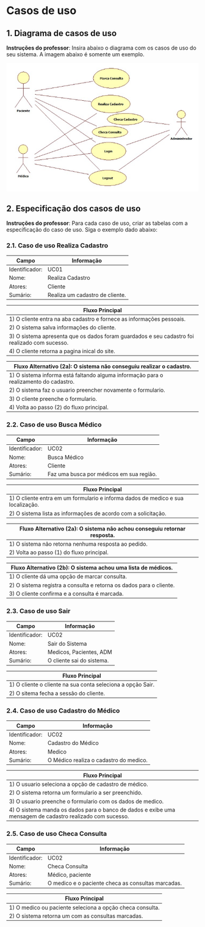 # Casos de uso

## 1. Diagrama de casos de uso

**Instruções do professor**: Insira abaixo o diagrama com os casos de uso do seu sistema. A imagem abaixo é somente um exemplo.

![caso de uso](caso1.jpg)


## 2. Especificação dos casos de uso

**Instruções do professor**: Para cada caso de uso, criar as tabelas com a especificação do caso de uso. Siga o exemplo dado abaixo:

### 2.1. Caso de uso **Realiza Cadastro**

| Campo          | Informação        |
|---|---|
| Identificador: | UC01              |
| Nome:          | Realiza Cadastro |
| Atores:        | Cliente |
| Sumário:       | Realiza um cadastro de cliente. |

| Fluxo Principal |
|---|
| 1) O cliente entra na aba cadastro e fornece as informações pessoais. |
| 2) O sistema salva informações do cliente.                   |
| 3) O sistema apresenta que os dados foram guardados e seu cadastro foi realizado com sucesso. |
| 4) O cliente retorna a pagina inical do site. |

| Fluxo Alternativo (2a): O sistema nâo conseguiu realizar o cadastro. |
|---|
| 1) O sistema informa está faltando alguma informação para o realizamento do cadastro. |
| 2) O sistema faz o usuario preencher novamente o formulario. |
| 3) O cliente preenche o formulario. |
| 4) Volta ao passo (2) do fluxo principal. |

### 2.2. Caso de uso **Busca Médico**

| Campo          | Informação        |
|---|---|
| Identificador: | UC02              |
| Nome:          | Busca Médico |
| Atores:        | Cliente |
| Sumário:       | Faz uma busca por médicos em sua região. |

| Fluxo Principal |
|---|
| 1) O cliente entra em um formulario e informa dados de medico e sua localização. |
| 2) O sistema lista as informações de acordo com a solicitação.                   |

| Fluxo Alternativo (2a): O sistema nâo achou conseguiu retornar resposta. |
|---|
| 1) O sistema nâo retorna nenhuma resposta ao pedido. |
| 2) Volta ao passo (1) do fluxo principal. |

| Fluxo Alternativo (2b): O sistema achou uma lista de médicos. |
|---|
| 1) O cliente dá uma opção de marcar consulta. |
| 2) O sistema registra a consulta e retorna os dados para o cliente. |
| 3) O cliente confirma e a consulta é marcada. |


### 2.3. Caso de uso **Sair**

| Campo          | Informação        |
|---|---|
| Identificador: | UC02              |
| Nome:          | Sair do Sistema|
| Atores:        | Medicos, Pacientes, ADM |
| Sumário:       | O cliente sai do sistema. |

| Fluxo Principal |
|---|
| 1) O cliente o cliente na sua conta seleciona a opção Sair. |
| 2) O sitema fecha a sessão do cliente.                   |


### 2.4. Caso de uso **Cadastro do Médico**

| Campo          | Informação        |
|---|---|
| Identificador: | UC02              |
| Nome:          | Cadastro do Médico |
| Atores:        | Medico |
| Sumário:       | O Médico realiza o cadastro do medico. |

| Fluxo Principal |
|---|
| 1) O usuario seleciona a opção de cadastro de médico. |
| 2) O sistema retorna um formulario a ser preenchido.                   |
| 3) O usuario preenche o formulario com os dados de medico. |
| 4) O sistema manda os dados para o banco de dados e exibe uma mensagem de cadastro realizado com sucesso.                   |


### 2.5. Caso de uso **Checa Consulta**

| Campo          | Informação        |
|---|---|
| Identificador: | UC02              |
| Nome:          | Checa Consulta |
| Atores:        | Médico, paciente |
| Sumário:       | O medico e o paciente checa as consultas marcadas. |

| Fluxo Principal |
|---|
| 1) O medico ou paciente seleciona a opção checa consulta. |
| 2) O sistema retorna um com as consultas marcadas.                   |


